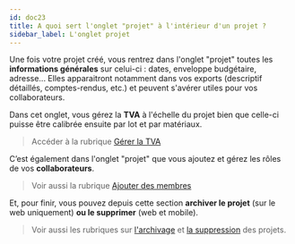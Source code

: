```yaml
---
id: doc23
title: A quoi sert l'onglet "projet" à l'intérieur d'un projet ?
sidebar_label: L'onglet projet
---
```


Une fois votre projet créé, vous rentrez dans l'onglet "projet" toutes les **informations générales** sur celui-ci : dates, enveloppe budgétaire, adresse... Elles apparaitront notamment dans vos exports (descriptif détaillés, comptes-rendus, etc.) et peuvent s'avérer utiles pour vos collaborateurs.

Dans cet onglet, vous gérez la **TVA** à l'échelle du projet bien que celle-ci puisse être calibrée ensuite par lot et par matériaux.

> Accéder à la rubrique [Gérer la TVA](doc14.md)

C’est également dans l'onglet "projet" que vous ajoutez et gérez les rôles de vos **collaborateurs**.

> Voir aussi la rubrique [Ajouter des membres](doc21.md)

 Et, pour finir, vous pouvez depuis cette section **archiver le projet** (sur le web uniquement) **ou le supprimer** (web et mobile).

> Voir aussi les rubriques sur [l'archivage](doc17.md) et [la suppression](doc17.md) des projets.